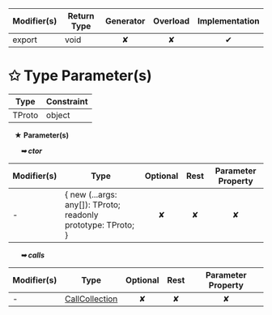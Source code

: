 | Modifier(s)                            | Return Type                    | Generator                        | Overload                         | Implementation                        |
|----------------------------------------|--------------------------------|:--------------------------------:|:--------------------------------:|:-------------------------------------:|
| export | void | ✘ | ✘  | ✔ |

# &#10025; Type Parameter(s)

| Type   | Constraint |
| ------ | ---------- |
| TProto | object     |

&nbsp;&nbsp; **&#9733; Parameter(s)**

&nbsp;&nbsp;&nbsp;&nbsp;&nbsp; _**&#10149; ctor**_

| Modifier(s)                              | Type                        | Optional                           | Rest                          | Parameter Property                          |
|------------------------------------------|-----------------------------|:----------------------------------:|:-----------------------------:|:-------------------------------------------:|
| - | { new (...args: any[]): TProto; readonly prototype: TProto; } | ✘  | ✘ | ✘ |

&nbsp;&nbsp;&nbsp;&nbsp;&nbsp; _**&#10149; calls**_

| Modifier(s)                              | Type                        | Optional                           | Rest                          | Parameter Property                          |
|------------------------------------------|-----------------------------|:----------------------------------:|:-----------------------------:|:-------------------------------------------:|
| - | [CallCollection](/testing/class/tracing/callcollection.md) | ✘  | ✘ | ✘ |